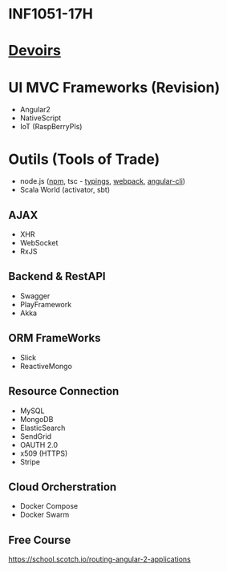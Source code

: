 # INF1051-17H

# [Devoirs](DEVOIRS.md) 

# UI MVC Frameworks (Revision)
- Angular2
- NativeScript
- IoT (RaspBerryPIs)

# Outils (Tools of Trade)
- node.js ([npm](https://developers.slashdot.org/story/17/01/14/0222245/nodejss-npm-is-now-the-largest-package-registry-in-the-world), tsc - [typings](https://blog.mariusschulz.com/2014/05/19/using-typescripts-type-definition-files-to-get-tooling-support-for-plain-javascript), [webpack](https://webpack.github.io), [angular-cli](https://cli.angular.io/))
- Scala World (activator, sbt)

## AJAX 
- XHR
- WebSocket
- RxJS

## Backend & RestAPI
- Swagger
- PlayFramework
- Akka

## ORM FrameWorks
- Slick
- ReactiveMongo

## Resource Connection
- MySQL
- MongoDB
- ElasticSearch
- SendGrid
- OAUTH 2.0
- x509 (HTTPS)
- Stripe

## Cloud Orcherstration
- Docker Compose
- Docker Swarm

## Free Course

https://school.scotch.io/routing-angular-2-applications
